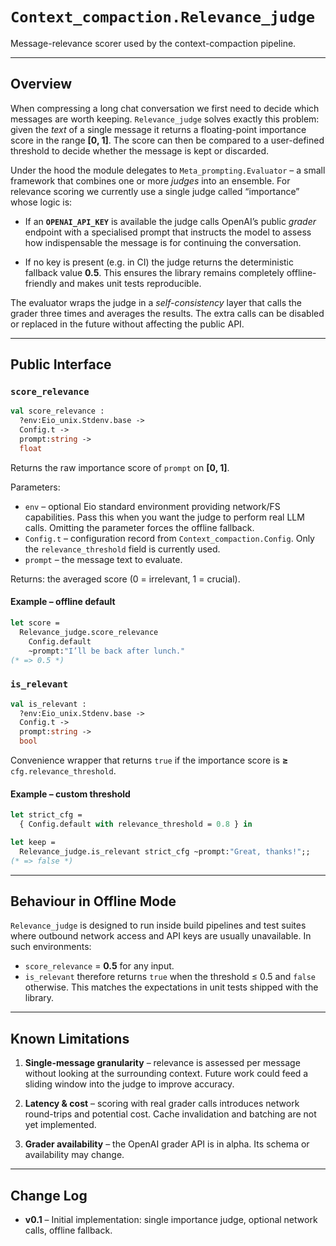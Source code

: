 # `Context_compaction.Relevance_judge`

Message-relevance scorer used by the context-compaction pipeline.

---

## Overview

When compressing a long chat conversation we first need to decide which
messages are worth keeping. `Relevance_judge` solves exactly this
problem: given the *text* of a single message it returns a floating-point
importance score in the range **[0, 1]**.  The score can then be
compared to a user-defined threshold to decide whether the message is
kept or discarded.

Under the hood the module delegates to `Meta_prompting.Evaluator` – a
small framework that combines one or more *judges* into an ensemble.
For relevance scoring we currently use a single judge called
“importance” whose logic is:

* If an **`OPENAI_API_KEY`** is available the judge calls OpenAI’s
  public *grader* endpoint with a specialised prompt that instructs the
  model to assess how indispensable the message is for continuing the
  conversation.

* If no key is present (e.g. in CI) the judge returns the deterministic
  fallback value **0.5**.  This ensures the library remains completely
  offline-friendly and makes unit tests reproducible.

The evaluator wraps the judge in a *self-consistency* layer that calls
the grader three times and averages the results.  The extra calls can
be disabled or replaced in the future without affecting the public API.

---

## Public Interface

### `score_relevance`

```ocaml
val score_relevance :
  ?env:Eio_unix.Stdenv.base ->
  Config.t ->
  prompt:string ->
  float
```

Returns the raw importance score of `prompt` on **[0, 1]**.

Parameters:

* `env` – optional Eio standard environment providing network/FS
  capabilities.  Pass this when you want the judge to perform real LLM
  calls.  Omitting the parameter forces the offline fallback.
* `Config.t` – configuration record from
  `Context_compaction.Config`.  Only the `relevance_threshold` field is
  currently used.
* `prompt` – the message text to evaluate.

Returns: the averaged score (0 = irrelevant, 1 = crucial).

#### Example – offline default

```ocaml
let score =
  Relevance_judge.score_relevance
    Config.default
    ~prompt:"I’ll be back after lunch."
(* => 0.5 *)
```

### `is_relevant`

```ocaml
val is_relevant :
  ?env:Eio_unix.Stdenv.base ->
  Config.t ->
  prompt:string ->
  bool
```

Convenience wrapper that returns `true` if the importance score is **≥**
`cfg.relevance_threshold`.

#### Example – custom threshold

```ocaml
let strict_cfg =
  { Config.default with relevance_threshold = 0.8 } in

let keep =
  Relevance_judge.is_relevant strict_cfg ~prompt:"Great, thanks!";;
(* => false *)
```

---

## Behaviour in Offline Mode

`Relevance_judge` is designed to run inside build pipelines and test
suites where outbound network access and API keys are usually
unavailable.  In such environments:

* `score_relevance` = **0.5** for any input.
* `is_relevant` therefore returns `true` when the threshold ≤ 0.5 and
  `false` otherwise.  This matches the expectations in unit tests
  shipped with the library.

---

## Known Limitations

1. **Single-message granularity** – relevance is assessed per message
   without looking at the surrounding context.  Future work could feed
   a sliding window into the judge to improve accuracy.

2. **Latency & cost** – scoring with real grader calls introduces
   network round-trips and potential cost.  Cache invalidation and
   batching are not yet implemented.

3. **Grader availability** – the OpenAI grader API is in alpha.  Its
   schema or availability may change.

---

## Change Log

* **v0.1** – Initial implementation: single importance judge, optional
  network calls, offline fallback.

